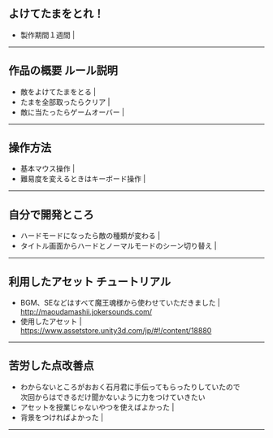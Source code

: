 ## よけてたまをとれ！
- 製作期間１週間 |
---

## 作品の概要 ルール説明
- 敵をよけてたまをとる |
- たまを全部取ったらクリア |
- 敵に当たったらゲームオーバー |

---

## 操作方法
- 基本マウス操作 |
- 難易度を変えるときはキーボード操作 |

---
## 自分で開発ところ
- ハードモードになったら敵の種類が変わる |
- タイトル画面からハードとノーマルモードのシーン切り替え |

---

## 利用したアセット チュートリアル
- BGM、SEなどはすべて魔王魂様から使わせていただきました  |
<http://maoudamashii.jokersounds.com/>
- 使用したアセット  |
<https://www.assetstore.unity3d.com/jp/#!/content/18880>

---

## 苦労した点改善点
- わからないところがおおく石月君に手伝ってもらったりしていたので  
次回からはできるだけ聞かないように力をつけていきたい
- アセットを授業じゃないやつを使えばよかった |
- 背景をつければよかった |
---
